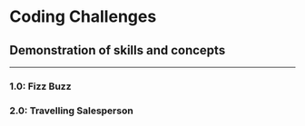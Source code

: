 # Coding Challenges
## Demonstration of skills and concepts
----
### 1.0: Fizz Buzz
### 2.0: Travelling Salesperson